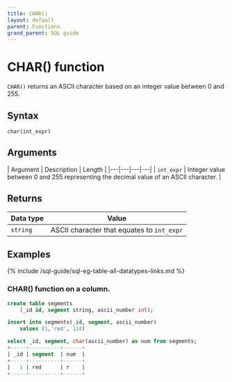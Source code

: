 ```yaml
---
title: CHAR()
layout: default
parent: Functions
grand_parent: SQL guide
---
```


# CHAR() function

`CHAR()` returns an ASCII character based on an integer value between 0 and 255.

## Syntax

```
char(int_expr)
```

## Arguments

| Argument | Description | Length |
|---|---|---|---|
| `int_expr` | Integer value between 0 and 255 representing the decimal value of an ASCII character. |

## Returns

| Data type | Value |
|---|---|
| `string` | ASCII character that equates to `int_expr` |

## Examples

{% include /sql-guide/sql-eg-table-all-datatypes-links.md %}

### CHAR() function on a column.

```sql
create table segments
    (_id id, segment string, ascii_number int);

insert into segments(_id, segment, ascii_number)
    values (1,'red', 114)

select _id, segment, char(ascii_number) as num from segments;
+-----+----------+------+
| _id | segment  | num  |
+-----+----------+------+
|   1 | red      | r    |
+-----+----------+------+
```
